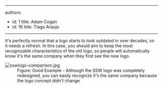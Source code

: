 

---
authors:
  - id: 1
    title: Adam Cogan
  - id: 16
    title: Tiago Araujo
---




<span class='intro'> <p>It's perfectly normal that a logo starts to look outdated in over decades, so it needs a refresh. In this case, you should aim to keep the most recognizable characteristics of the old logo, so people will automatically know it's the same company when they first see the new logo.</p> </span>

<dl class="goodImage"><dt> <img src="/PublishingImages/sswlogo-comparison.jpg" alt="sswlogo-comparison.jpg" /></dt><dd>Figure&#58; Good Example - Although​ the SSW logo was completely redesigned, you can easily recognize it's the same company because the logo concept didn't change</dd></dl>


